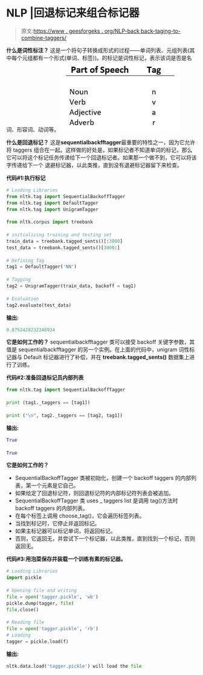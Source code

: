 # NLP |回退标记来组合标记器

> 原文:[https://www . geesforgeks . org/NLP-back back-taging-to-combine-taggers/](https://www.geeksforgeeks.org/nlp-backoff-tagging-to-combine-taggers/)

**什么是词性标注？**
这是一个将句子转换成形式的过程——单词列表、元组列表(其中每个元组都有一个形式(单词、标签))。的标记是词性标记，表示该词是否是名词、形容词、动词等。
![](img/7553b3c29942831a554c69fa800f3e0b.png)

**什么是回退标记？**
这是**sequentialbackfftagger**最重要的特性之一，因为它允许将 taggers 组合在一起。这样做的好处是，如果标记者不知道单词的标记，那么它可以将这个标记任务传递给下一个回退标记者。如果那一个做不到，它可以将该字传递给下一个
退避标记器，以此类推，直到没有退避标记器留下来检查。

**代码#1:执行标记**

```py
# Loading Libraries 
from nltk.tag import SequentialBackoffTagger
from nltk.tag import DefaultTagger 
from nltk.tag import UnigramTagger  

from nltk.corpus import treebank

# initializing training and testing set    
train_data = treebank.tagged_sents()[:3000]
test_data = treebank.tagged_sents()[3000:]

# Defining Tag 
tag1 = DefaultTagger('NN')

# Tagging
tag2 = UnigramTagger(train_data, backoff = tag1)

# Evaluation
tag2.evaluate(test_data)
```

**输出:**

```py
0.8752428232246924

```

**它是如何工作的？**
sequentialbackfftagger 类可以接受 backoff 关键字参数，其值是 sequentialbackfftagger 的另一个实例。在上面的代码中，unigram 词性标记器与 Default 标记器进行了补偿，并在 **treebank.tagged_sents()** 数据集上进行了训练。

**代码#2:准备回退标记员内部列表**

```py
from nltk.tag import SequentialBackoffTagger

print (tag1._taggers == [tag1])

print ("\n", tag2._taggers == [tag2, tag1])
```

**输出:**

```py
True

True

```

**它是如何工作的？**

*   SequentialBackoffTagger 类被初始化，创建一个 backoff taggers 的内部列表，第一个元素是它自己。
*   如果给定了回退标记符，则回退标记符的内部标记符列表会被追加。
*   SequentialBackoffTagger 类 uses _ taggers list 是调用 tag()方法时 backoff taggers 的内部列表。
*   在每个标签上调用 choose_tag()，它会遍历标签列表。
*   当找到标记时，它停止并返回标记。
*   如果主标记器可以标记单词，将返回标记。
*   否则，它返回无，并尝试下一个标记器，以此类推，直到找到一个标记，否则返回无。

**代码#3:用泡菜保存并装载一个训练有素的标记器。**

```py
# Loading Libraries
import pickle

# Opening file and writing
file = open('tagger.pickle', 'wb')
pickle.dump(tagger, file)
file.close()

# Reading file
file = open('tagger.pickle', 'rb')
# Loading
tagger = pickle.load(f)
```

**输出:**

```py
nltk.data.load('tagger.pickle') will load the file 

```